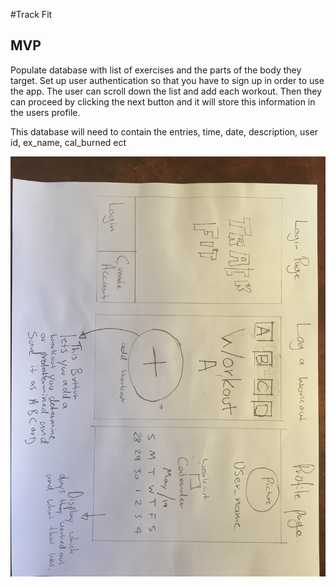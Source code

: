 
#Track Fit


## MVP
Populate database with list of exercises and the parts of the body they target.
Set up user authentication so that you have to sign up in order to use the app.
The user can scroll down the list and add each workout. Then they can proceed by clicking the next button and it will store this information in the users profile. 

This database will need to contain the entries, time, date, description, user id, ex_name, cal_burned ect



![capture logic](./images/wireframe_p3.jpg)